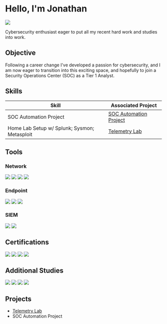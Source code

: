 # Hello, I'm Jonathan
<a href="https://www.linkedin.com/in/jonathan-dixon-475bbb45/"><img src="https://img.shields.io/badge/-LinkedIn-0072b1?&style=for-the-badge&logo=linkedin&logoColor=white" /></a>


Cybersecurity enthusiast eager to put all my recent hard work and studies into work.

## Objective

Following a career change I've developed a passion for cybersecurity, and I am now eager to transition into this exciting space, and hopefully to join a Security Operations Center (SOC) as a Tier 1 Analyst.

## Skills

| Skill                                         | Associated Project         |
|-----------------------------------------------|----------------------------|
| SOC Automation Project                        | <a href="">SOC Automation Project</a>|
| Home Lab Setup w/ Splunk; Sysmon; Metasploit  | <a href="https://github.com/jdixonsd858/Telemetry-Lab/tree/main">Telemetry Lab</a>|


## Tools

### Network
<div>
    <img src="https://img.shields.io/badge/-Wireshark-1679A7?&style=for-the-badge&logo=Wireshark&logoColor=white" />
    <img src="https://img.shields.io/badge/-Suricata-EF3B2D?&style=for-the-badge&logo=Suricata&logoColor=white" />
    <img src="https://img.shields.io/badge/-Zeek-777BB4?&style=for-the-badge&logo=Zeek&logoColor=white" />
    <img src="https://img.shields.io/badge/-Snort-FF6666?&style=for-the-badge&logo=snort&logoColor=white" />
</div>

### Endpoint
<div>
    <img src="https://img.shields.io/badge/-Sysmon-0078D4?&style=for-the-badge&logo=windows&logoColor=white" />
    <img src="https://img.shields.io/badge/-Velociraptor-4B275F?&style=for-the-badge&logo=Velociraptor&logoColor=white" />
    <img src="https://img.shields.io/badge/-Autopsy-5B2093?&style=for-the-badge&logo=digitalforensicscenter&logoColor=white" />
</div>

### SIEM
<div>
    <img src="https://img.shields.io/badge/-Splunk-000000?&style=for-the-badge&logo=Splunk&logoColor=white" />
    <img src="https://img.shields.io/badge/-Elastic-005571?&style=for-the-badge&logo=Elastic&logoColor=white" />
</div>

## Certifications
<div>
<img src="https://img.shields.io/badge/-SOC%20Level%201-FF4E4E?&style=for-the-badge&logo=tryhackme&logoColor=white" />
<img src="https://img.shields.io/badge/-CySA%2B-0080FF?&style=for-the-badge&logo=CompTIA&logoColor=white" />
<img src="https://img.shields.io/badge/-Security%2B-FF0000?&style=for-the-badge&logo=CompTIA&logoColor=white" />
<img src="https://img.shields.io/badge/-AZ--900-0078D4?&style=for-the-badge&logo=Azure&logoColor=white" />
</div>

## Additional Studies
<div>
<img src="https://img.shields.io/badge/-PenTest%2B-FF69B4?&style=for-the-badge&logo=CompTIA&logoColor=white" />
<img src="https://img.shields.io/badge/-Network%2B-007ACC?&style=for-the-badge&logo=CompTIA&logoColor=white" />
<img src="https://img.shields.io/badge/-A%2B-4D4D4D?&style=for-the-badge&logo=CompTIA&logoColor=white" />
<img src="https://img.shields.io/badge/-ForeScout-00BFFF?&style=for-the-badge&logo=forescout&logoColor=white" />
</div>

## Projects
- <a href="https://github.com/jdixonsd858/Telemetry-Lab/tree/main">Telemetry Lab</a>
- SOC Automation Project
